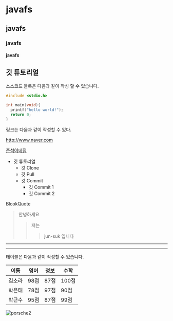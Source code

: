# javafs
## javafs
### javafs
#### javafs

## 깃 튜토리얼

소스코드 블록은 다음과 같이 작성 할 수 있습니다.

```c
#include <stdio.h>

int main(void){
  printf("hello world!");
  return 0;
}
```

링크는 다음과 같이 작성할 수 있다.

http://www.naver.com

[준석이네집](http://blog.naver.com/bhher)

* 깃 튜토리얼
  * 깃 Clone
  * 깃 Pull
  * 깃 Commit
    * 깃 Commit 1
    * 깃 Commit 2

BlcokQuote
> 안녕하세요
> > 저는
> > > jun-suk 입니다
 
--- 

***

테이블은 다음과 같이 작성할 수 있습니다.

이름|영어|정보|수학
---|---|---|---|
김소라|98점|87점|100점|
박은태|78점|97점|90점|
박근수|95점|87점|99점|

![porsche2](https://github.com/jhwii/javafs/assets/130129170/dd7c7a52-8fc3-48dd-bc18-0c1c3b817bb9)
